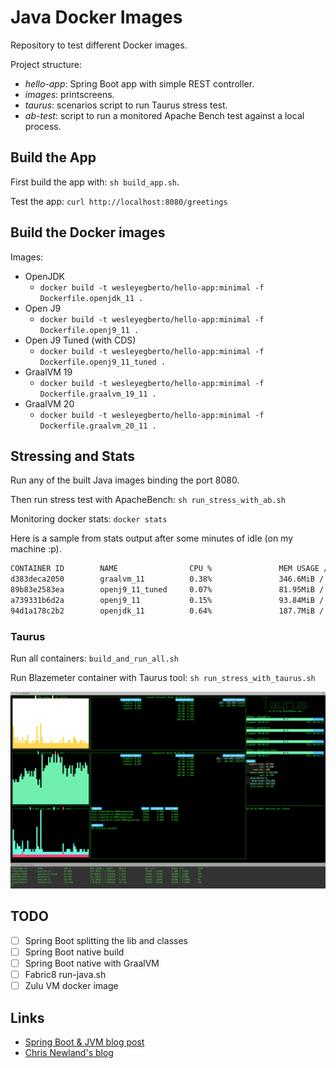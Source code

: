 # Java Docker Images

Repository to test different Docker images.

Project structure:

* *hello-app*: Spring Boot app with simple REST controller.
* *images*: printscreens.
* *taurus*: scenarios script to run Taurus stress test.
* *ab-test*: script to run a monitored Apache Bench test against a local process.

## Build the App

First build the app with: `sh build_app.sh`.

Test the app: `curl http://localhost:8080/greetings`

## Build the Docker images

Images:

* OpenJDK
  * `docker build -t wesleyegberto/hello-app:minimal -f Dockerfile.openjdk_11 .`
* Open J9
  * `docker build -t wesleyegberto/hello-app:minimal -f Dockerfile.openj9_11 .`
* Open J9 Tuned (with CDS)
  * `docker build -t wesleyegberto/hello-app:minimal -f Dockerfile.openj9_11_tuned .`
* GraalVM 19
  * `docker build -t wesleyegberto/hello-app:minimal -f Dockerfile.graalvm_19_11 .`
* GraalVM 20
  * `docker build -t wesleyegberto/hello-app:minimal -f Dockerfile.graalvm_20_11 .`

## Stressing and Stats

Run any of the built Java images binding the port 8080.

Then run stress test with ApacheBench: `sh run_stress_with_ab.sh`

Monitoring docker stats: `docker stats`

Here is a sample from stats output after some minutes of idle (on my machine :p).

```sh
CONTAINER ID        NAME                CPU %               MEM USAGE / LIMIT     MEM %               NET I/O             BLOCK I/O           PIDS
d383deca2050        graalvm_11          0.38%               346.6MiB / 1.952GiB   17.34%              928B / 0B           4.06MB / 0B         36
89b83e2583ea        openj9_11_tuned     0.07%               81.95MiB / 1.952GiB   4.10%               928B / 0B           0B / 94.4MB         38
a739331b6d2a        openj9_11           0.15%               93.84MiB / 1.952GiB   4.69%               1.02kB / 0B         987kB / 4.1kB       39
94d1a178c2b2        openjdk_11          0.64%               187.7MiB / 1.952GiB   9.39%               1.11kB / 0B         1.56MB / 0B         37
```

### Taurus

Run all containers: `build_and_run_all.sh`

Run Blazemeter container with Taurus tool: `sh run_stress_with_taurus.sh`

[![Printscreen from test](./images/taurus-printscreen.png)](./images/taurus-printscreen.png)

## TODO

* [ ] Spring Boot splitting the lib and classes
* [ ] Spring Boot native build
* [ ] Spring Boot native with GraalVM
* [ ] Fabric8 run-java.sh
* [ ] Zulu VM docker image

## Links

* [Spring Boot & JVM blog post](https://medium.com/@jean_sossmeier/spring-boot-jvm-1eea422be930)
* [Chris Newland's blog](https://www.chriswhocodes.com/)
